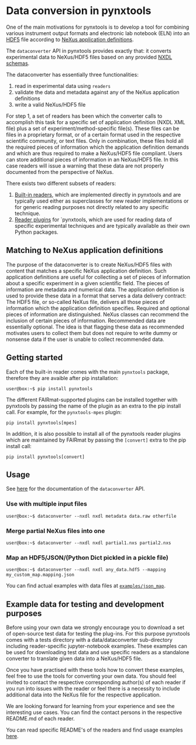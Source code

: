 # Data conversion in pynxtools
One of the main motivations for pynxtools is to develop a tool for combining various instrument output formats and electronic lab notebook (ELN) into an [HDF5](https://support.hdfgroup.org/HDF5/) file according to [NeXus application definitions](https://fairmat-nfdi.github.io/nexus_definitions/classes/index.html).

The `dataconverter` API in pynxtools provides exactly that: it converts experimental data to NeXus/HDF5 files based on any provided [NXDL schemas](https://manual.nexusformat.org/nxdl.html#index-1).

The dataconverter has essentially three functionalities:

1. read in experimental data using ```readers```
2. validate the data and metadata against any of the NeXus application definitions
3. write a valid NeXus/HDF5 file

For step 1, a set of readers has been which the converter calls to accomplish this task for a specific set of application definition (NXDL XML file) plus a set of experiment/method-specific file(s). These files can be files in a proprietary format, or of a certain format used in the respective scientific community, or text files. Only in combination, these files hold all the required pieces of information which the application definition demands and which are thus required to make a NeXus/HDF5 file compliant. Users can store additional pieces of information in an NeXus/HDF5 file. In this case readers will issue a warning that these data are not properly documented from the perspective of NeXus.

There exists two different subsets of readers:

1. [Built-in readers](../reference/built-in-readers.md), which are implemented directly in pynxtools and are typically used either as superclasses for new reader implementations or for generic reading purposes not directly related to any specific technique.
2. [Reader plugins](../reference/plugins.md) for `pynxtools, which are used for reading data of specific experimental techniques and are typically available as their own Python packages.

## Matching to NeXus application definitions

The purpose of the dataconverter is to create NeXus/HDF5 files with content that matches a specific NeXus application definition. Such application definitions are useful for collecting a set of pieces of information about a specific experiment in a given scientific field. The pieces of information are metadata and numerical data. The application definition is used to provide these data in a format that serves a data delivery contract: The HDF5 file, or so-called NeXus file, delivers all those pieces of information which the application definition specifies. Required and optional pieces of information are distinguished. NeXus classes can recommend the inclusion of certain pieces of information. Recommended data are essentially optional. The idea is that flagging these data as recommended motivates users to collect them but does not require to write dummy
or nonsense data if the user is unable to collect recommended data.

## Getting started

Each of the built-in reader comes with the main `pynxtools` package, therefore they are avaible after pip installation:
```console
user@box:~$ pip install pynxtools
```

The different FAIRmat-supported plugins can be installed together with pynxtools by passing the name of the plugin as an extra to the pip install call. For example, for the `pynxtools-mpes` plugin:
```console
pip install pynxtools[mpes]
```

In addition, it is also possible to install all of the pynxtools reader plugins which are maintained by FAIRmat by passing the `[convert]` extra to the pip install call:

```console
pip install pynxtools[convert]
```

## Usage
See [here](../reference/cli-api.md#data-conversion) for the documentation of the `dataconverter` API.

### Use with multiple input files

```console
user@box:~$ dataconverter --nxdl nxdl metadata data.raw otherfile
```

### Merge partial NeXus files into one

```console
user@box:~$ dataconverter --nxdl nxdl partial1.nxs partial2.nxs
```

### Map an HDF5/JSON/(Python Dict pickled in a pickle file)

```console
user@box:~$ dataconverter --nxdl nxdl any_data.hdf5 --mapping my_custom_map.mapping.json
```

You can find actual examples with data files at [`examples/json_map`](https://github.com/FAIRmat-NFDI/pynxtools/tree/master/examples/json_map/).


## Example data for testing and development purposes

Before using your own data we strongly encourage you to download a set of open-source test data for testing the plug-ins. For this purpose pynxtools comes with a tests directory with a data/dataconverter sub-directory including reader-specific jupyter-notebook examples. These examples can be used for downloading test data and use specific readers as a standalone converter to translate given data into a NeXus/HDF5 file.

Once you have practised with these tools how to convert these examples, feel free to use the tools for converting your own data. You should feel invited to contact the respective corresponding author(s) of each reader if you run into issues with the reader or feel there is a necessity to include additional data into the NeXus file for the respective application.

We are looking forward for learning from your experience and see the interesting use cases.
You can find the contact persons in the respective README.md of each reader.

You can read specific README's of the readers and find usage examples [here](https://github.com/FAIRmat-NFDI/pynxtools/tree/master/examples/).